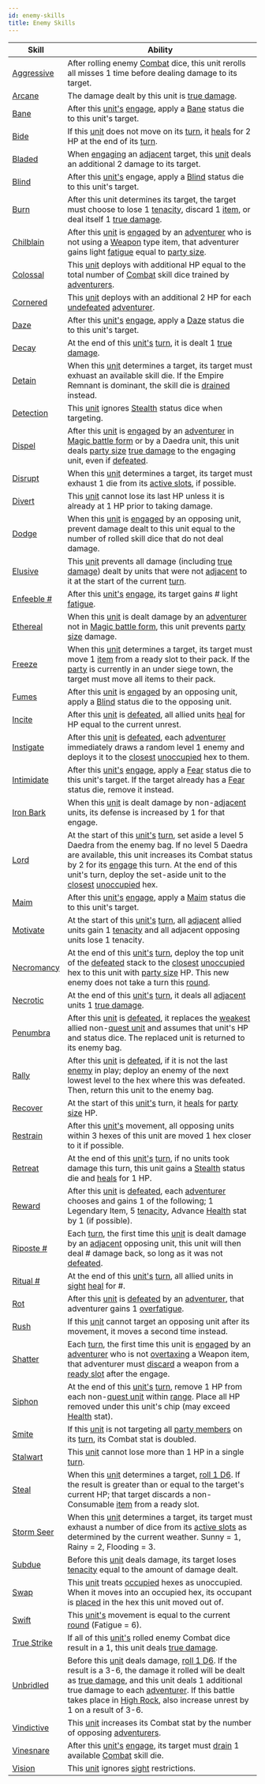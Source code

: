 ```yaml
---
id: enemy-skills
title: Enemy Skills
---
```


| Skill | Ability |
|-------|------------|
| [Aggressive](/docs/battles/enemy-skills/aggressive.md) | After rolling enemy [Combat](/docs/adventurer/skill-lines/combat) dice, this unit rerolls all misses 1 time before dealing damage to its target. |
| [Arcane](/docs/battles/enemy-skills/arcane.md) | The damage dealt by this unit is [true damage](/docs/glossary/true-damage). |
| [Bane](/docs/battles/enemy-skills/bane.md) | After this [unit's](/docs/glossary/unit) [engage](/docs/battles/enemy-turn), apply a [Bane](/docs/battles/status-effects/bane) status die to this unit's target. |
| [Bide](/docs/battles/enemy-skills/bide.md) | If this [unit](/docs/glossary/unit) does not move on its [turn](/docs/glossary/turn), it [heals](/docs/glossary/healing) for 2 HP at the end of its [turn](/docs/glossary/turn). |
| [Bladed](/docs/battles/enemy-skills/bladed.md) | When [engaging](/docs/battles/adventurer-turn/engage) an [adjacent](/docs/glossary/adjacent) target, this [unit](/docs/glossary/unit) deals an additional 2 damage to its target. |
| [Blind](/docs/battles/enemy-skills/blind.md) | After this [unit's](/docs/glossary/unit) engage, apply a [Blind](/docs/battles/status-effects/blind) status die to this unit's target. |
| [Burn](/docs/battles/enemy-skills/burn.md) | After this unit determines its target, the target must choose to lose 1 [tenacity](/docs/glossary/tenacity), discard 1 [item](/docs/adventurer/items), or deal itself 1 [true damage](/docs/glossary/true-damage). |
| [Chilblain](/docs/battles/enemy-skills/chilblain.md) | After this [unit](/docs/glossary/unit) is [engaged](/docs/battles/adventurer-turn/engage) by an [adventurer](/docs/glossary/adventurer) who is not using a [Weapon](/docs/adventurer/items/types/weapon) type item, that adventurer gains light [fatigue](/docs/glossary/fatigue) equal to [party size](/docs/glossary/party-size). |
| [Colossal](/docs/battles/enemy-skills/colossal.md) | This [unit](/docs/glossary/unit) deploys with additional HP equal to the total number of [Combat](/docs/adventurer/skill-lines/combat) skill dice trained by [adventurers](/docs/glossary/adventurer). |
| [Cornered](/docs/battles/enemy-skills/cornered.md) | This [unit](/docs/glossary/unit) deploys with an additional 2 HP for each [undefeated](/docs/glossary/defeated) [adventurer](/docs/glossary/adventurer). |
| [Daze](/docs/battles/enemy-skills/daze.md) | After this [unit's](/docs/glossary/unit) [engage](/docs/battles/enemy-turn), apply a [Daze](/docs/battles/status-effects/daze) status die to this unit's target. |
| [Decay](/docs/battles/enemy-skills/decay.md) | At the end of this [unit's](/docs/glossary/unit) [turn](/docs/glossary/turn), it is dealt 1 [true damage](/docs/glossary/true-damage). |
| [Detain](/docs/battles/enemy-skills/detain.md) | When this [unit](/docs/glossary/unit) determines a target, its target must exhuast an available skill die. If the Empire Remnant is dominant, the skill die is [drained](/docs/glossary/drained) instead. |
| [Detection](/docs/battles/enemy-skills/detection.md) | This [unit](/docs/glossary/unit) ignores [Stealth](/docs/battles/status-effects/stealth) status dice when targeting. |
| [Dispel](/docs/battles/enemy-skills/dispel.md) | After this [unit](/docs/glossary/unit) is [engaged](/docs/battles/adventurer-turn/engage) by an [adventurer](/docs/glossary/adventurer) in [Magic battle form](/docs/battles/battle-forms/magic) or by a Daedra unit, this unit deals [party size](/docs/glossary/party-size) [true damage](/docs/glossary/true-damage) to the engaging unit, even if [defeated](/docs/glossary/defeated). |
| [Disrupt](/docs/battles/enemy-skills/disrupt.md) | When this [unit](/docs/glossary/unit) determines a target, its target must exhaust 1 die from its [active slots](/docs/glossary/active-slot), if possible. |
| [Divert](/docs/battles/enemy-skills/divert.md) | This [unit](/docs/glossary/unit) cannot lose its last HP unless it is already at 1 HP prior to taking damage. |
| [Dodge](/docs/battles/enemy-skills/dodge.md) | When this [unit](/docs/glossary/unit) is [engaged](/docs/battles/adventurer-turn/engage) by an opposing unit, prevent damage dealt to this unit equal to the number of rolled skill dice that do not deal damage. |
| [Elusive](/docs/battles/enemy-skills/elusive.md) | This [unit](/docs/glossary/unit) prevents all damage (including [true damage](/docs/glossary/true-damage)) dealt by units that were not [adjacent](/docs/glossary/adjacent) to it at the start of the current [turn](/docs/glossary/turn). |
| [Enfeeble #](/docs/battles/enemy-skills/enfeeble.md) | After this [unit's](/docs/glossary/unit) [engage](/docs/battles/enemy-turn), its target gains \# light [fatigue](/docs/glossary/fatigue). |
| [Ethereal](/docs/battles/enemy-skills/ethereal.md) | When this [unit](/docs/glossary/unit) is dealt damage by an [adventurer](/docs/glossary/adventurer) not in [Magic battle form](/docs/battles/battle-forms/magic), this unit prevents [party size](/docs/glossary/party-size) damage. |
| [Freeze](/docs/battles/enemy-skills/freeze.md) | When this [unit](/docs/glossary/unit) determines a target, its target must move 1 [item](/docs/adventurer/items/) from a ready slot to their pack. If the [party](/docs/glossary/party) is currently in an under siege town, the target must move all items to their pack. |
| [Fumes](/docs/battles/enemy-skills/fumes.md) | After this [unit](/docs/glossary/unit) is [engaged](/docs/battles/adventurer-turn/engage) by an opposing unit, apply a [Blind](/docs/battles/status-effects/blind) status die to the opposing unit. |
| [Incite](/docs/battles/enemy-skills/incite.md) | After this [unit](/docs/glossary/unit) is [defeated](/docs/glossary/defeated), all allied units [heal](/docs/glossary/healing) for HP equal to the current unrest. |
| [Instigate](/docs/battles/enemy-skills/instigate.md) | After this [unit](/docs/glossary/unit) is [defeated](/docs/glossary/defeated), each [adventurer](/docs/glossary/adventurer) immediately draws a random level 1 enemy and deploys it to the [closest](/docs/glossary/closest) [unoccupied](/docs/glossary/occupied) hex to them. |
| [Intimidate](/docs/battles/enemy-skills/intimidate.md) | After this [unit's](/docs/glossary/unit) [engage](/docs/battles/adventurer-turn/engage), apply a [Fear](/docs/battles/status-effects/fear) status die to this unit's target. If the target already has a [Fear](/docs/battles/status-effects/fear) status die, remove it instead. |
| [Iron Bark](/docs/battles/enemy-skills/iron-bark.md) | When this [unit](/docs/glossary/unit) is dealt damage by non-[adjacent](/docs/glossary/adjacent) units, its defense is increased by 1 for that engage. |
| [Lord](/docs/battles/enemy-skills/lord.md) | At the start of this [unit's](/docs/glossary/unit) [turn](/docs/glossary/turn), set aside a level 5 Daedra from the enemy bag. If no level 5 Daedra are available, this unit increases its Combat status by 2 for its [engage](/docs/battles/enemy-turn) this turn. At the end of this unit's turn, deploy the set-aside unit to the [closest](/docs/glossary/closest) [unoccupied](/docs/glossary/occupied) hex. |
| [Maim](/docs/battles/enemy-skills/maim.md) | After this [unit's](/docs/glossary/unit) [engage](/docs/battles/enemy-turn), apply a [Maim](/docs/battles/status-effects/maim) status die to this unit's target. |
| [Motivate](/docs/battles/enemy-skills/motivate.md) | At the start of this [unit's](/docs/glossary/unit) [turn](/docs/glossary/turn), all [adjacent](/docs/glossary/adjacent) allied units gain 1 [tenacity](/docs/glossary/tenacity) and all adjacent opposing units lose 1 tenacity. |
| [Necromancy](/docs/battles/enemy-skills/necromancy.md) | At the end of this [unit's](/docs/glossary/unit) [turn](/docs/glossary/turn), deploy the top unit of the [defeated](/docs/glossary/defeated) stack to the [closest](/docs/glossary/closest) [unoccupied](/docs/glossary/occupied) hex to this unit with [party size](/docs/glossary/party-size) HP. This new enemy does not take a turn this [round](/docs/battles/battle-round). |
| [Necrotic](/docs/battles/enemy-skills/necrotic.md) | At the end of this [unit's](/docs/glossary/unit) [turn](/docs/glossary/turn), it deals all [adjacent](/docs/glossary/adjacent) units 1 [true damage](/docs/glossary/true-damage). |
| [Penumbra](/docs/battles/enemy-skills/penumbra.md) | After this [unit](/docs/glossary/unit) is [defeated](/docs/glossary/defeated), it replaces the [weakest](/docs/glossary/weakest) allied non-[quest unit](/docs/glossary/quest-unit) and assumes that unit's HP and status dice. The replaced unit is returned to its enemy bag. |
| [Rally](/docs/battles/enemy-skills/rally.md) | After this [unit](/docs/glossary/unit) is [defeated](/docs/glossary/defeated), if it is not the last [enemy](/docs/glossary/enemy) in play; deploy an enemy of the next lowest level to the hex where this was defeated. Then, return this unit to the enemy bag. |
| [Recover](/docs/battles/enemy-skills/recover.md) | At the start of this [unit's](/docs/glossary/unit) turn, it [heals](/docs/glossary/healing) for [party size](/docs/glossary/party-size) HP. |
| [Restrain](/docs/battles/enemy-skills/restrain.md) | After this [unit's](/docs/glossary/unit) movement, all opposing units within 3 hexes of this unit are moved 1 hex closer to it if possible. |
| [Retreat](/docs/battles/enemy-skills/retreat.md) | At the end of this [unit's](/docs/glossary/unit) [turn](/docs/glossary/turn), if no units took damage this turn, this unit gains a [Stealth](/docs/battles/status-effects/stealth) status die and [heals](/docs/glossary/healing) for 1 HP. |
| [Reward](/docs/battles/enemy-skills/reward.md) | After this [unit](/docs/glossary/unit) is [defeated](/docs/glossary/defeated), each [adventurer](/docs/glossary/adventurer) chooses and gains 1 of the following; 1 Legendary Item, 5 [tenacity](/docs/glossary/tenacity), Advance [Health](/docs/adventurer/stats/health) stat by 1 (if possible). |
| [Riposte #](/docs/battles/enemy-skills/riposte.md) | Each [turn](/docs/glossary/turn), the first time this [unit](/docs/glossary/unit) is dealt damage by an [adjacent](/docs/glossary/adjacent) opposing unit, this unit will then deal \# damage back, so long as it was not [defeated](/docs/glossary/defeated). |
| [Ritual #](/docs/battles/enemy-skills/ritual.md) | At the end of this [unit's](/docs/glossary/unit) [turn](/docs/glossary/turn), all allied units in [sight](/docs/glossary/sight) [heal](/docs/glossary/healing) for \#. |
| [Rot](/docs/battles/enemy-skills/rot.md) | After this [unit](/docs/glossary/unit) is [defeated](/docs/glossary/defeated) by an [adventurer](/docs/glossary/adventurer), that adventurer gains 1 [overfatigue](/docs/glossary/fatigue). |
| [Rush](/docs/battles/enemy-skills/rush.md) | If this [unit](/docs/glossary/unit) cannot target an opposing unit after its movement, it moves a second time instead. |
| [Shatter](/docs/battles/enemy-skills/shatter.md) | Each [turn](/docs/glossary/turn), the first time this unit is [engaged](/docs/battles/adventurer-turn/engage) by an [adventurer](/docs/glossary/adventurer) who is not [overtaxing](/docs/adventurer/items/overtax) a Weapon item, that adventurer must [discard](/docs/glossary/discard) a weapon from a [ready slot](/docs/adventurer/items/) after the engage. |
| [Siphon](/docs/battles/enemy-skills/siphon.md) | At the end of this [unit's](/docs/glossary/unit) [turn](/docs/glossary/turn), remove 1 HP from each non-[quest unit](/docs/glossary/quest-uni) within [range](/docs/glossary/range). Place all HP removed under this unit's chip (may exceed [Health](/docs/adventurer/stats/health) stat). |
| [Smite](/docs/battles/enemy-skills/smite.md) | If this [unit](/docs/glossary/unit) is not targeting all [party members](/docs/glossary/party) on its [turn](/docs/glossary/turn), its Combat stat is doubled. |
| [Stalwart](/docs/battles/enemy-skills/stalwart.md) | This [unit](/docs/glossary/unit) cannot lose more than 1 HP in a single [turn](/docs/glossary/turn). |
| [Steal](/docs/battles/enemy-skills/steal.md) | When this [unit](/docs/glossary/unit) determines a target, [roll 1 D6](/docs/glossary/roll-a-d6). If the result is greater than or equal to the target's current HP; that target discards a non-Consumable [item](/docs/adventurer/items/) from a ready slot. |
| [Storm Seer](/docs/battles/enemy-skills/storm-seer.md) | When this [unit](/docs/glossary/unit) determines a target, its target must exhaust a number of dice from its [active slots](/docs/glossary/active-slot) as determined by the current weather. Sunny = 1, Rainy = 2, Flooding = 3. |
| [Subdue](/docs/battles/enemy-skills/subdue.md) | Before this [unit](/docs/glossary/unit) deals damage, its target loses [tenacity](/docs/glossary/tenacity) equal to the amount of damage dealt. |
| [Swap](/docs/battles/enemy-skills/swap.md) | This [unit](/docs/glossary/unit) treats [occupied](/docs/glossary/occupied) hexes as unoccupied. When it moves into an occupied hex, its occupant is [placed](/docs/glossary/move-or-place) in the hex this unit moved out of. |
| [Swift](/docs/battles/enemy-skills/swift.md) | This [unit's](/docs/glossary/unit) movement is equal to the current [round](/docs/battles/battle-round) (Fatigue = 6). |
| [True Strike](/docs/battles/enemy-skills/true-strike.md) | If all of this [unit's](/docs/glossary/unit) rolled enemy Combat dice result in a 1, this unit deals [true damage](/docs/glossary/true-damage). |
| [Unbridled](/docs/battles/enemy-skills/unbridled.md) | Before this [unit](/docs/glossary/unit) deals damage, [roll 1 D6](/docs/glossary/roll-a-d6). If the result is a 3-6, the damage it rolled will be dealt as [true damage](/docs/glossary/true-damage), and this unit deals 1 additional true damage to each [adventurer](/docs/glossary/adventurer). If this battle takes place in [High Rock](/docs/campaign/provinces/high-rock), also increase unrest by 1 on a result of 3-6. |
| [Vindictive](/docs/battles/enemy-skills/vindictive.md) | This [unit](/docs/glossary/unit) increases its Combat stat by the number of opposing [adventurers](/docs/glossary/adventurer). |
| [Vinesnare](/docs/battles/enemy-skills/vinesnare.md) | After this [unit's](/docs/glossary/unit) [engage](/docs/battles/enemy-turn), its target must [drain](/docs/glossary/drained) 1 available [Combat](/docs/adventurer/skill-lines/combat) skill die. |
| [Vision](/docs/battles/enemy-skills/vision.md) | This [unit](/docs/glossary/unit) ignores [sight](/docs/glossary/sight) restrictions. |
